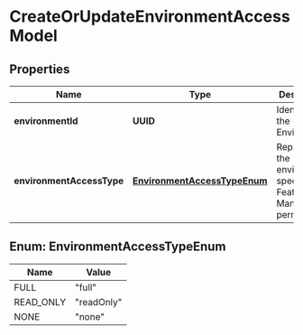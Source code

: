 

# CreateOrUpdateEnvironmentAccessModel


## Properties

| Name | Type | Description | Notes |
|------------ | ------------- | ------------- | -------------|
|**environmentId** | **UUID** | Identifier of the Environment. |  [optional] |
|**environmentAccessType** | [**EnvironmentAccessTypeEnum**](#EnvironmentAccessTypeEnum) | Represent the environment specific Feature Management permission. |  [optional] |



## Enum: EnvironmentAccessTypeEnum

| Name | Value |
|---- | -----|
| FULL | &quot;full&quot; |
| READ_ONLY | &quot;readOnly&quot; |
| NONE | &quot;none&quot; |



